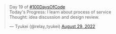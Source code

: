 <blockquote class="twitter-tweet"><p lang="en" dir="ltr">Day 19 of <a href="https://twitter.com/hashtag/100DaysOfCode?src=hash&amp;ref_src=twsrc%5Etfw">#100DaysOfCode</a> <br>Today&#39;s Progress: I learn about process of service<br>Thought: idea discussion and design review.</p>&mdash; Tyukei (@relay_tyukei) <a href="https://twitter.com/relay_tyukei/status/1564261313135939589?ref_src=twsrc%5Etfw">August 29, 2022</a></blockquote> <script async src="https://platform.twitter.com/widgets.js" charset="utf-8"></script>